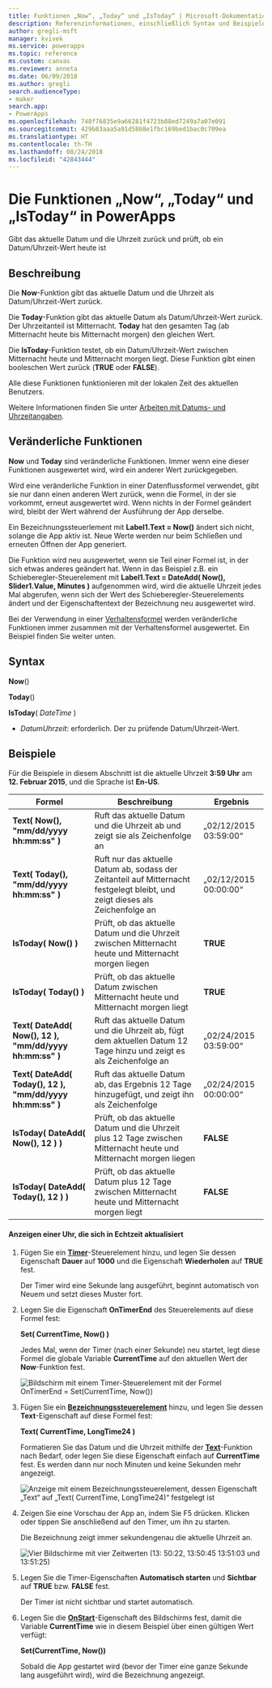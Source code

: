 ```yaml
---
title: Funktionen „Now“, „Today“ und „IsToday“ | Microsoft-Dokumentation
description: Referenzinformationen, einschließlich Syntax und Beispielen, für die Funktionen „Now“, „Today“ und „IsToday“ in PowerApps
author: gregli-msft
manager: kvivek
ms.service: powerapps
ms.topic: reference
ms.custom: canvas
ms.reviewer: anneta
ms.date: 06/09/2018
ms.author: gregli
search.audienceType:
- maker
search.app:
- PowerApps
ms.openlocfilehash: 748f76835e9a66281f4723b88ed7249a7a07e091
ms.sourcegitcommit: 429b83aaa5a91d5868e1fbc169bed1bac0c709ea
ms.translationtype: HT
ms.contentlocale: th-TH
ms.lasthandoff: 08/24/2018
ms.locfileid: "42843444"
---
```

# <a name="now-today-and-istoday-functions-in-powerapps"></a>Die Funktionen „Now“, „Today“ und „IsToday“ in PowerApps
Gibt das aktuelle Datum und die Uhrzeit zurück und prüft, ob ein Datum/Uhrzeit-Wert heute ist

## <a name="description"></a>Beschreibung
Die **Now**-Funktion gibt das aktuelle Datum und die Uhrzeit als Datum/Uhrzeit-Wert zurück.

Die **Today**-Funktion gibt das aktuelle Datum als Datum/Uhrzeit-Wert zurück. Der Uhrzeitanteil ist Mitternacht. **Today** hat den gesamten Tag (ab Mitternacht heute bis Mitternacht morgen) den gleichen Wert.

Die **IsToday**-Funktion testet, ob ein Datum/Uhrzeit-Wert zwischen Mitternacht heute und Mitternacht morgen liegt. Diese Funktion gibt einen booleschen Wert zurück (**TRUE** oder **FALSE**).

Alle diese Funktionen funktionieren mit der lokalen Zeit des aktuellen Benutzers.

Weitere Informationen finden Sie unter [Arbeiten mit Datums- und Uhrzeitangaben](../show-text-dates-times.md).

## <a name="volatile-functions"></a>Veränderliche Funktionen
**Now** und **Today** sind veränderliche Funktionen.  Immer wenn eine dieser Funktionen ausgewertet wird, wird ein anderer Wert zurückgegeben.  

Wird eine veränderliche Funktion in einer Datenflussformel verwendet, gibt sie nur dann einen anderen Wert zurück, wenn die Formel, in der sie vorkommt, erneut ausgewertet wird.  Wenn nichts in der Formel geändert wird, bleibt der Wert während der Ausführung der App derselbe.

Ein Bezeichnungssteuerlement mit **Label1.Text = Now()** ändert sich nicht, solange die App aktiv ist.  Neue Werte werden nur beim Schließen und erneuten Öffnen der App generiert.

Die Funktion wird neu ausgewertet, wenn sie Teil einer Formel ist, in der sich etwas anderes geändert hat.  Wenn in das Beispiel z.B. ein Schieberegler-Steuerelement mit **Label1.Text = DateAdd( Now(), Slider1.Value, Minutes )** aufgenommen wird, wird die aktuelle Uhrzeit jedes Mal abgerufen, wenn sich der Wert des Schieberegler-Steuerelements ändert und der Eigenschaftentext der Bezeichnung neu ausgewertet wird.

Bei der Verwendung in einer [Verhaltensformel](../working-with-formulas-in-depth.md) werden veränderliche Funktionen immer zusammen mit der Verhaltensformel ausgewertet.  Ein Beispiel finden Sie weiter unten.

## <a name="syntax"></a>Syntax
**Now**()

**Today**()

**IsToday**( *DateTime* )

* *DatumUhrzeit*: erforderlich.  Der zu prüfende Datum/Uhrzeit-Wert.

## <a name="examples"></a>Beispiele
Für die Beispiele in diesem Abschnitt ist die aktuelle Uhrzeit **3:59 Uhr** am **12. Februar 2015**, und die Sprache ist **En-US**.

| Formel | Beschreibung | Ergebnis |
| --- | --- | --- |
| **Text( Now(), "mm/dd/yyyy hh:mm:ss" )** |Ruft das aktuelle Datum und die Uhrzeit ab und zeigt sie als Zeichenfolge an |„02/12/2015 03:59:00“ |
| **Text( Today(), "mm/dd/yyyy hh:mm:ss" )** |Ruft nur das aktuelle Datum ab, sodass der Zeitanteil auf Mitternacht festgelegt bleibt, und zeigt dieses als Zeichenfolge an |„02/12/2015 00:00:00“ |
| **IsToday( Now() )** |Prüft, ob das aktuelle Datum und die Uhrzeit zwischen Mitternacht heute und Mitternacht morgen liegen |**TRUE** |
| **IsToday( Today() )** |Prüft, ob das aktuelle Datum zwischen Mitternacht heute und Mitternacht morgen liegt |**TRUE** |
| **Text( DateAdd( Now(), 12 ), "mm/dd/yyyy hh:mm:ss" )** |Ruft das aktuelle Datum und die Uhrzeit ab, fügt dem aktuellen Datum 12 Tage hinzu und zeigt es als Zeichenfolge an |„02/24/2015 03:59:00“ |
| **Text( DateAdd( Today(), 12 ), "mm/dd/yyyy hh:mm:ss" )** |Ruft das aktuelle Datum ab, das Ergebnis 12 Tage hinzugefügt, und zeigt ihn als Zeichenfolge |„02/24/2015 00:00:00“ |
| **IsToday( DateAdd( Now(), 12 ) )** |Prüft, ob das aktuelle Datum und die Uhrzeit plus 12 Tage zwischen Mitternacht heute und Mitternacht morgen liegen |**FALSE** |
| **IsToday( DateAdd( Today(), 12 ) )** |Prüft, ob das aktuelle Datum plus 12 Tage zwischen Mitternacht heute und Mitternacht morgen liegt |**FALSE** |

#### <a name="display-a-clock-that-updates-in-real-time"></a>Anzeigen einer Uhr, die sich in Echtzeit aktualisiert

1. Fügen Sie ein **[Timer](../controls/control-timer.md)**-Steuerelement hinzu, und legen Sie dessen Eigenschaft **Dauer** auf **1000** und die Eigenschaft **Wiederholen** auf **TRUE** fest.

    Der Timer wird eine Sekunde lang ausgeführt, beginnt automatisch von Neuem und setzt dieses Muster fort. 

1. Legen Sie die Eigenschaft **OnTimerEnd** des Steuerelements auf diese Formel fest:

    **Set( CurrentTime, Now() )**

    Jedes Mal, wenn der Timer (nach einer Sekunde) neu startet, legt diese Formel die globale Variable **CurrentTime** auf den aktuellen Wert der **Now**-Funktion fest.

    ![Bildschirm mit einem Timer-Steuerelement mit der Formel OnTimerEnd = Set(CurrentTime, Now())](media/function-now-today-istoday/now-set-currenttime.png)

1. Fügen Sie ein **[Bezeichnungssteuerelement](../controls/control-text-box.md)** hinzu, und legen Sie dessen **Text**-Eigenschaft auf diese Formel fest:

    **Text( CurrentTime, LongTime24 )**

    Formatieren Sie das Datum und die Uhrzeit mithilfe der **[Text](function-text.md)**-Funktion nach Bedarf, oder legen Sie diese Eigenschaft einfach auf **CurrentTime** fest. Es werden dann nur noch Minuten und keine Sekunden mehr angezeigt.

    ![Anzeige mit einem Bezeichnungssteuerelement, dessen Eigenschaft „Text“ auf „Text( CurrentTime, LongTime24)“ festgelegt ist](media/function-now-today-istoday/now-use-currenttime.png)

1. Zeigen Sie eine Vorschau der App an, indem Sie F5 drücken. Klicken oder tippen Sie anschließend auf den Timer, um ihn zu starten.

    Die Bezeichnung zeigt immer sekundengenau die aktuelle Uhrzeit an.

    ![Vier Bildschirme mit vier Zeitwerten (13: 50:22, 13:50:45 13:51:03 und 13:51:25)](media/function-now-today-istoday/now-four-times.png)

1. Legen Sie die Timer-Eigenschaften **Automatisch starten** und **Sichtbar** auf **TRUE** bzw. **FALSE** fest.

    Der Timer ist nicht sichtbar und startet automatisch.

1. Legen Sie die **[OnStart](../controls/control-screen.md)**-Eigenschaft des Bildschirms fest, damit die Variable **CurrentTime** wie in diesem Beispiel über einen gültigen Wert verfügt:

    **Set(CurrentTime, Now())**

    Sobald die App gestartet wird (bevor der Timer eine ganze Sekunde lang ausgeführt wird), wird die Bezeichnung angezeigt.
